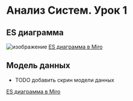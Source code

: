 # Анализ Систем. Урок 1

## ES диаграмма

 ![изображение](https://github.com/mechanicalmachine/systems-analysis/assets/30704273/657d2c64-0423-466c-ba8d-1015c42228e7)
 [ES диаграмма в Miro](https://miro.com/app/board/uXjVMJdmY9o=/?moveToWidget=3458764554585875502&cot=14)


## Модель данных

 - TODO добавить скрин модели данных
 
 [ES диаграмма в Miro](https://miro.com/app/board/uXjVMJdmY9o=/?moveToWidget=3458764554586023651&cot=14)
